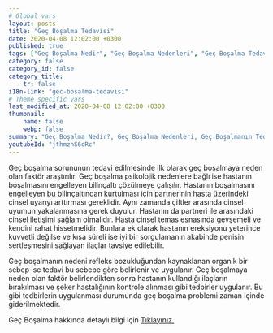 ```yaml
---
# Global vars
layout: posts
title: "Geç Boşalma Tedavisi"
date: 2020-04-08 12:02:00 +0300
published: true
tags: ["Geç Boşalma Nedir", "Geç Boşalma Nedenleri", "Geç Boşalma Tedavi", "Geç Boşalma Nedeni", "Geç Boşalma", "Geç Boşalma Sebebi", "Geç Boşalma Çözüm", "Geç Boşalma Avantajları", "boşalamama" ]
category: false
category_id: false
category_title:
    tr: false
i18n-link: "gec-bosalma-tedavisi"
# Theme specific vars
last_modified_at: 2020-04-08 12:02:00 +0300
thumbnail:
    name: false
    webp: false
summary: "Geç Boşalma Nedir?, Geç Boşalma Nedenleri, Geç Boşalmanın Tedavisi, Geç Boşalma Neden olur, Geç Boşalma, Geç Boşalma Sebepleri, Geç Boşalma Çözümü, Geç Boşalma Avantajları, Geç Boşalma Dezavantajları , Cinsellik"
youtubeId: "jthmzhS6oRc"
---
```






Geç boşalma sorununun tedavi edilmesinde ilk olarak geç boşalmaya neden olan faktör araştırılır. Geç boşalma psikolojik nedenlere bağlı ise hastanın boşalmasını engelleyen bilinçaltı çözülmeye çalışılır. Hastanın boşalmasını engelleyen bu bilinçaltından kurtulması için partnerinin hasta üzerindeki cinsel uyarıyı arttırması gereklidir. Aynı zamanda çiftler arasında cinsel uyumun yakalanmasına gerek duyulur. Hastanın da partneri ile arasındaki cinsel iletişimi sağlam olmalıdır. Hasta cinsel temas esnasında gevşemeli ve kendini rahat hissetmelidir. Bunlara ek olarak hastanın ereksiyonu yeterince kuvvetli değilse ve kısa süreli ise iyi bir sorgulamanın akabinde penisin sertleşmesini sağlayan ilaçlar tavsiye edilebilir.

Geç boşalmanın nedeni refleks bozukluğundan kaynaklanan organik bir sebep ise tedavi bu sebebe göre belirlenir ve uygulanır. Geç boşalmaya neden olan faktör belirlendikten sonra hastanın kullandığı ilaçların bırakılması ve şeker hastalığının kontrole alınması gibi tedbirler uygulanır. Bu gibi tedbirlerin uygulanması durumunda geç boşalma problemi zaman içinde giderilmektedir.


Geç Boşalma hakkında detaylı bilgi için [Tıklayınız.](https://www.onoluroloji.com/gec-bosalma)
